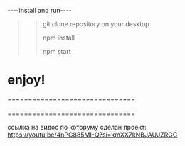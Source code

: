 ----install and run----
>>git clone repository on your desktop
>>
>>npm install
>>
>>npm start
>>
enjoy!
===============================
<!-- feedback telegram:@pauls_boss -->
===============================
<!-- Donate Sber: 4276 7221 8689 6963 -->
===============================
>>
ссылка на видос по которуму сделан проект:
https://youtu.be/4nPG885MI-Q?si=kmXX7kNBJAUJZRGC
